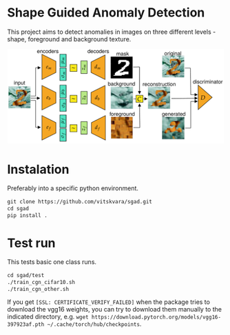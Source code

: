 # Shape Guided Anomaly Detection
This project aims to detect anomalies in images on three different levels - shape, foreground and background texture.

![SGVAEGAN model](sgvaegan.png)

# Instalation
Preferably into a specific python environment.
```
git clone https://github.com/vitskvara/sgad.git
cd sgad
pip install .
```

# Test run
This tests basic one class runs.
```
cd sgad/test
./train_cgn_cifar10.sh
./train_cgn_other.sh
```
If you get `[SSL: CERTIFICATE_VERIFY_FAILED]` when the package tries to download the vgg16 weights, you can try to download them manually to the indicated directory, e.g. `wget https://download.pytorch.org/models/vgg16-397923af.pth ~/.cache/torch/hub/checkpoints`.